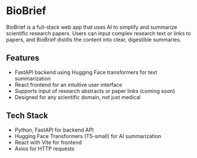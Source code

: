# BioBrief

BioBrief is a full-stack web app that uses AI to simplify and summarize scientific research papers. Users can input complex research text or links to papers, and BioBrief distills the content into clear, digestible summaries.

## Features

- FastAPI backend using Hugging Face transformers for text summarization
- React frontend for an intuitive user interface
- Supports input of research abstracts or paper links (coming soon)
- Designed for any scientific domain, not just medical

## Tech Stack

- Python, FastAPI for backend API
- Hugging Face Transformers (T5-small) for AI summarization
- React with Vite for frontend
- Axios for HTTP requests
